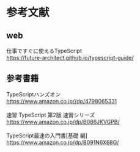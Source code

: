 # 参考文献

## web
仕事ですぐに使えるTypeScript<br>
https://future-architect.github.io/typescript-guide/<br>


## 参考書籍
TypeScriptハンズオン<br>
https://www.amazon.co.jp//dp/4798065331<br>
<br>
速習 TypeScript 第2版 速習シリーズ<br>
https://www.amazon.co.jp/dp/B086JKVGPB/<br>
<br>
TypeScript最速の入門書[基礎 編]<br>
https://www.amazon.co.jp/dp/B091N6X68G/
